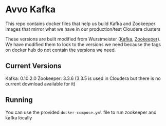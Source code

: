 # Avvo Kafka

This repo contains docker files that help us build Kafka and Zookeeper images that
mirror what we have in our production/test Cloudera clusters

These versions are built modified from Wurstmeister ([Kafka](https://github.com/wurstmeister/kafka-docker), [Zookeeper](https://github.com/wurstmeister/zookeeper-docker)). We have modified them to lock to the versions we need
because the tags on docker hub do not contain the versions we need.

## Current Versions

Kafka: 0.10.2.0
Zookeeper: 3.3.6 (3.3.5 is used in Cloudera but there is no current download available for it)

## Running

You can use the provided `docker-compose.yml` file to run zookeeper and kafka locally
